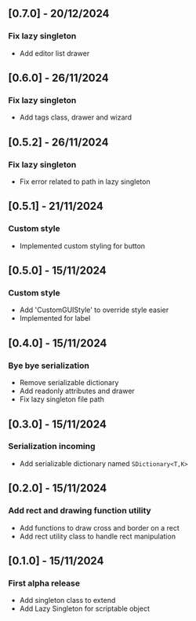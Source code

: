 ## [0.7.0] - 20/12/2024
### Fix lazy singleton
- Add editor list drawer


## [0.6.0] - 26/11/2024
### Fix lazy singleton
- Add tags class, drawer and wizard

## [0.5.2] - 26/11/2024
### Fix lazy singleton
- Fix error related to path in lazy singleton

## [0.5.1] - 21/11/2024
### Custom style
- Implemented custom styling for button

## [0.5.0] - 15/11/2024
### Custom style
- Add 'CustomGUIStyle' to override style easier
- Implemented for label

## [0.4.0] - 15/11/2024
### Bye bye serialization
- Remove serializable dictionary
- Add readonly attributes and drawer
- Fix lazy singleton file path

## [0.3.0] - 15/11/2024
### Serialization incoming
- Add serializable dictionary named ```SDictionary<T,K>```

## [0.2.0] - 15/11/2024
### Add rect and drawing function utility
- Add functions to draw cross and border on a rect
- Add rect utility class to handle rect manipulation

## [0.1.0] - 15/11/2024
### First alpha release
- Add singleton class to extend
- Add Lazy Singleton for scriptable object